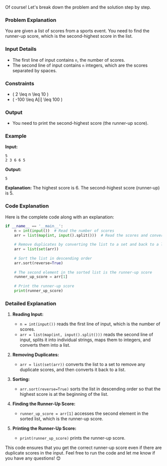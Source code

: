 Of course! Let's break down the problem and the solution step by step.

### Problem Explanation
You are given a list of scores from a sports event. You need to find the runner-up score, which is the second-highest score in the list. 

### Input Details
- The first line of input contains `n`, the number of scores.
- The second line of input contains `n` integers, which are the scores separated by spaces.

### Constraints
- \( 2 \leq n \leq 10 \)
- \( -100 \leq A[i] \leq 100 \)

### Output
- You need to print the second-highest score (the runner-up score).

### Example
**Input:**
```
5
2 3 6 6 5
```

**Output:**
```
5
```

**Explanation:** The highest score is 6. The second-highest score (runner-up) is 5.

### Code Explanation

Here is the complete code along with an explanation:

```python
if __name__ == '__main__':
    n = int(input())  # Read the number of scores
    arr = list(map(int, input().split()))  # Read the scores and convert them into a list of integers
    
    # Remove duplicates by converting the list to a set and back to a list
    arr = list(set(arr))
    
    # Sort the list in descending order
    arr.sort(reverse=True)
    
    # The second element in the sorted list is the runner-up score
    runner_up_score = arr[1]
    
    # Print the runner-up score
    print(runner_up_score)
```

### Detailed Explanation

1. **Reading Input:**
   - `n = int(input())` reads the first line of input, which is the number of scores.
   - `arr = list(map(int, input().split()))` reads the second line of input, splits it into individual strings, maps them to integers, and converts them into a list.

2. **Removing Duplicates:**
   - `arr = list(set(arr))` converts the list to a set to remove any duplicate scores, and then converts it back to a list.

3. **Sorting:**
   - `arr.sort(reverse=True)` sorts the list in descending order so that the highest score is at the beginning of the list.

4. **Finding the Runner-Up Score:**
   - `runner_up_score = arr[1]` accesses the second element in the sorted list, which is the runner-up score.

5. **Printing the Runner-Up Score:**
   - `print(runner_up_score)` prints the runner-up score.

This code ensures that you get the correct runner-up score even if there are duplicate scores in the input. Feel free to run the code and let me know if you have any questions! 😊
